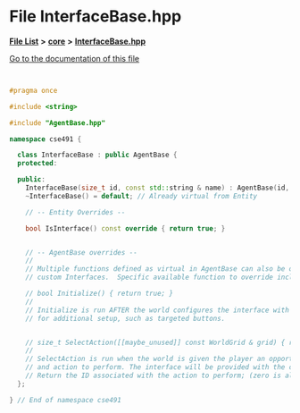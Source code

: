 

# File InterfaceBase.hpp

[**File List**](files.md) **>** [**core**](dir_0d27ce74e9bd514c31e1d63efab6b388.md) **>** [**InterfaceBase.hpp**](_interface_base_8hpp.md)

[Go to the documentation of this file](_interface_base_8hpp.md)

```C++


#pragma once

#include <string>

#include "AgentBase.hpp"

namespace cse491 {

  class InterfaceBase : public AgentBase {
  protected:

  public:
    InterfaceBase(size_t id, const std::string & name) : AgentBase(id, name) { }
    ~InterfaceBase() = default; // Already virtual from Entity

    // -- Entity Overrides --

    bool IsInterface() const override { return true; }


    // -- AgentBase overrides --
    //
    // Multiple functions defined as virtual in AgentBase can also be overridden from
    // custom Interfaces.  Specific available function to override include:

    // bool Initialize() { return true; }
    //
    // Initialize is run AFTER the world configures the interface with actions, etc, allowing
    // for additional setup, such as targeted buttons.


    // size_t SelectAction([[maybe_unused]] const WorldGrid & grid) { return 0; }
    //
    // SelectAction is run when the world is given the player an opportunity to choose
    // and action to perform. The interface will be provided with the current WorldGrid
    // Return the ID associated with the action to perform; (zero is always "no action")
  };

} // End of namespace cse491

```

